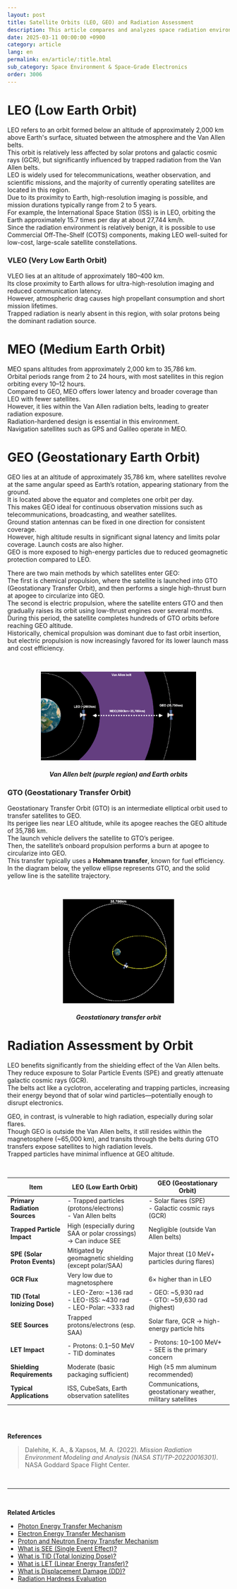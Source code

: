 ```yaml
---
layout: post
title: Satellite Orbits (LEO, GEO) and Radiation Assessment
description: This article compares and analyzes space radiation environments and radiation hardness evaluation criteria (TID, SEE, GCR, SPE, etc.) for various orbits such as LEO, GEO, and GTO. It also provides a detailed explanation of dominant radiation sources per orbit and the necessity of shielding.
date: 2025-03-11 00:00:00 +0900
category: article
lang: en
permalink: en/article/:title.html
sub_category: Space Environment & Space-Grade Electronics
order: 3006
---
```


# LEO (Low Earth Orbit)
LEO refers to an orbit formed below an altitude of approximately 2,000 km above Earth's surface, situated between the atmosphere and the Van Allen belts.  
This orbit is relatively less affected by solar protons and galactic cosmic rays (GCR), but significantly influenced by trapped radiation from the Van Allen belts.  
LEO is widely used for telecommunications, weather observation, and scientific missions, and the majority of currently operating satellites are located in this region.  
Due to its proximity to Earth, high-resolution imaging is possible, and mission durations typically range from 2 to 5 years.  
For example, the International Space Station (ISS) is in LEO, orbiting the Earth approximately 15.7 times per day at about 27,744 km/h.  
Since the radiation environment is relatively benign, it is possible to use Commercial Off-The-Shelf (COTS) components, making LEO well-suited for low-cost, large-scale satellite constellations.

### VLEO (Very Low Earth Orbit)
VLEO lies at an altitude of approximately 180–400 km.  
Its close proximity to Earth allows for ultra-high-resolution imaging and reduced communication latency.  
However, atmospheric drag causes high propellant consumption and short mission lifetimes.  
Trapped radiation is nearly absent in this region, with solar protons being the dominant radiation source.

# MEO (Medium Earth Orbit)
MEO spans altitudes from approximately 2,000 km to 35,786 km.  
Orbital periods range from 2 to 24 hours, with most satellites in this region orbiting every 10–12 hours.  
Compared to GEO, MEO offers lower latency and broader coverage than LEO with fewer satellites.  
However, it lies within the Van Allen radiation belts, leading to greater radiation exposure.  
Radiation-hardened design is essential in this environment.  
Navigation satellites such as GPS and Galileo operate in MEO.

# GEO (Geostationary Earth Orbit)
GEO lies at an altitude of approximately 35,786 km, where satellites revolve at the same angular speed as Earth’s rotation, appearing stationary from the ground.  
It is located above the equator and completes one orbit per day.  
This makes GEO ideal for continuous observation missions such as telecommunications, broadcasting, and weather satellites.  
Ground station antennas can be fixed in one direction for consistent coverage.  
However, high altitude results in significant signal latency and limits polar coverage. Launch costs are also higher.  
GEO is more exposed to high-energy particles due to reduced geomagnetic protection compared to LEO.  

There are two main methods by which satellites enter GEO:  
The first is chemical propulsion, where the satellite is launched into GTO (Geostationary Transfer Orbit), and then performs a single high-thrust burn at apogee to circularize into GEO.  
The second is electric propulsion, where the satellite enters GTO and then gradually raises its orbit using low-thrust engines over several months.  
During this period, the satellite completes hundreds of GTO orbits before reaching GEO altitude.  
Historically, chemical propulsion was dominant due to fast orbit insertion, but electric propulsion is now increasingly favored for its lower launch mass and cost efficiency.

<br>
<p align="center"> 
  <img src="/assets/Articles/leogeo.webp" alt= "Van Allen belt (purple region) and Earth orbits" style="width: 70%;">
</p>

<!-- Image caption -->
<div align="center"> 
<h5>Van Allen belt (purple region) and Earth orbits</h5>
</div>

### GTO (Geostationary Transfer Orbit)
Geostationary Transfer Orbit (GTO) is an intermediate elliptical orbit used to transfer satellites to GEO.  
Its perigee lies near LEO altitude, while its apogee reaches the GEO altitude of 35,786 km.  
The launch vehicle delivers the satellite to GTO’s perigee.  
Then, the satellite’s onboard propulsion performs a burn at apogee to circularize into GEO.  
This transfer typically uses a **Hohmann transfer**, known for fuel efficiency.  
In the diagram below, the yellow ellipse represents GTO, and the solid yellow line is the satellite trajectory.

<br>
<p align="center"> 
  <img src="/assets/Articles/gto.webp" alt= "Geostationary transfer orbit" style="width: 50%;">
</p>

<!-- Image caption -->
<div align="center"> 
<h5>Geostationary transfer orbit</h5>
</div>

# Radiation Assessment by Orbit

LEO benefits significantly from the shielding effect of the Van Allen belts.  
They reduce exposure to Solar Particle Events (SPE) and greatly attenuate galactic cosmic rays (GCR).  
The belts act like a cyclotron, accelerating and trapping particles, increasing their energy beyond that of solar wind particles—potentially enough to disrupt electronics.  

GEO, in contrast, is vulnerable to high radiation, especially during solar flares.  
Though GEO is outside the Van Allen belts, it still resides within the magnetosphere (~65,000 km), and transits through the belts during GTO transfers expose satellites to high radiation levels.  
Trapped particles have minimal influence at GEO altitude.

<br>

<div align="center">

| Item                             | **LEO (Low Earth Orbit)**                                               | **GEO (Geostationary Orbit)**                            |
|----------------------------------|------------------------------------------------------------------------|----------------------------------------------------------|
| **Primary Radiation Sources**    | - Trapped particles (protons/electrons)<br>- Van Allen belts           | - Solar flares (SPE)<br>- Galactic cosmic rays (GCR)     |
| **Trapped Particle Impact**      | High (especially during SAA or polar crossings)<br>→ Can induce SEE     | Negligible (outside Van Allen belts)                     |
| **SPE (Solar Proton Events)**    | Mitigated by geomagnetic shielding<br>(except polar/SAA)               | Major threat (10 MeV+ particles during flares)           |
| **GCR Flux**                     | Very low due to magnetosphere                                          | 6× higher than in LEO                                     |
| **TID (Total Ionizing Dose)**    | - LEO-Zero: ~136 rad<br>- LEO-ISS: ~430 rad<br>- LEO-Polar: ~333 rad   | - GEO: ~5,930 rad<br>- GTO: ~59,630 rad (highest)        |
| **SEE Sources**                 | Trapped protons/electrons (esp. SAA)                                   | Solar flare, GCR → high-energy particle hits             |
| **LET Impact**                  | - Protons: 0.1–50 MeV<br>- TID dominates                               | - Protons: 10–100 MeV+<br>- SEE is the primary concern    |
| **Shielding Requirements**      | Moderate (basic packaging sufficient)                                  | High (≥5 mm aluminum recommended)                         |
| **Typical Applications**        | ISS, CubeSats, Earth observation satellites                            | Communications, geostationary weather, military satellites |

</div>

<br>
<br>

**References**  
>Dalehite, K. A., & Xapsos, M. A. (2022). *Mission Radiation Environment Modeling and Analysis (NASA STI/TP-20220016301)*. NASA Goddard Space Flight Center.

<br>

-------------------------------------

<br/> <!-- Line break -->

**Related Articles**  
- [Photon Energy Transfer Mechanism](/en/article/21.photons.html)  
- [Electron Energy Transfer Mechanism](/en/article/22.electrons.html)  
- [Proton and Neutron Energy Transfer Mechanism](/en/article/23.Nucleons.html)  
- [What is SEE (Single Event Effect)?](/en/article/1.-SEE.html)  
- [What is TID (Total Ionizing Dose)?](/en/article/7.TID.html)  
- [What is LET (Linear Energy Transfer)?](/en/article/6.LET.html)  
- [What is Displacement Damage (DD)?](/en/article/18.DD.html)  
- [Radiation Hardness Evaluation](/en/article/3.방사선-내성-평가.html)
